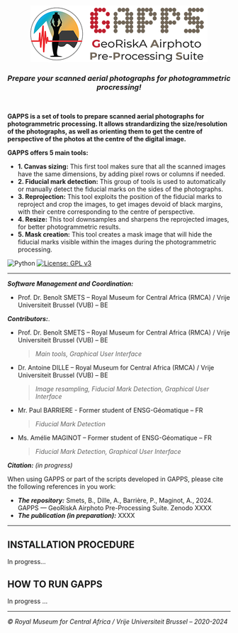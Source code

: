 <div align="center">
	<img src="https://github.com/GeoRiskA/GAPPS/blob/main/GAPPS_logo_forGUI.png">
</div> 

<h3 align="center">
<i>Prepare your scanned aerial photographs for photogrammetric procressing!</i>
</h3>

<br>

**GAPPS is a set of tools to prepare scanned aerial photographs for photogrammetric processing. It allows strandardizing the size/resolution of the photographs, as well as orienting them to get the centre of perspective of the photos at the centre of the digital image.**  

**GAPPS offers 5 main tools:**  
- **1. Canvas sizing:**  This first tool makes sure that all the scanned images have the same dimensions, by adding pixel rows or columns if needed.  
- **2. Fiducial mark detection:** This group of tools is used to automatically or manually detect the fiducial marks on the sides of the photographs.  
- **3. Reprojection:** This tool exploits the position of the fiducial marks to reproject and crop the images, to get images devoid of black margins, with their centre corresponding to the centre of perspective.  
- **4. Resize:** This tool downsamples and sharpens the reprojected images, for better photogrammetric results.  
- **5. Mask creation:** This tool creates a mask image that will hide the fiducial marks visible within the images during the photogrammetric processing.

![Python](https://img.shields.io/badge/python-3670A0?style=for-the-badge&logo=python&logoColor=ffdd54) [![License: GPL v3](https://img.shields.io/badge/License-GPLv3-blue.svg)](https://www.gnu.org/licenses/gpl-3.0)

-------

***Software Management and Coordination:***  
- Prof. Dr. Benoît SMETS – Royal Museum for Central Africa (RMCA) / Vrije Universiteit Brussel (VUB) – BE  

***Contributors:***. 
- Prof. Dr. Benoît SMETS – Royal Museum for Central Africa (RMCA) / Vrije Universiteit Brussel (VUB) – BE  
  > *Main tools, Graphical User Interface*   
- Dr. Antoine DILLE – Royal Museum for Central Africa (RMCA) / Vrije Universiteit Brussel (VUB) – BE  
  > *Image resampling, Fiducial Mark Detection, Graphical User Interface*   
- Mr. Paul BARRIERE - Former student of ENSG-Géomatique – FR
  > *Fiducial Mark Detection*  
- Ms. Amélie MAGINOT – Former student of ENSG-Géomatique – FR
  > *Fiducial Mark Detection, Graphical User Interface*  

***Citation:*** *(in progress)*  

When using GAPPS or part of the scripts developed in GAPPS, please cite the following references in you work:  

- ***The repository:*** Smets, B., Dille, A., Barrière, P., Maginot, A., 2024.  GAPPS — GeoRiskA Airphoto Pre-Processing Suite. Zenodo XXXX
- ***The publication (in preparation):*** XXXX

--------------

## INSTALLATION PROCEDURE  

In progress...  

## HOW TO RUN GAPPS  

In progress ...  

----------------

*&copy; Royal Museum for Central Africa / Vrije Universiteit Brussel – 2020-2024*
